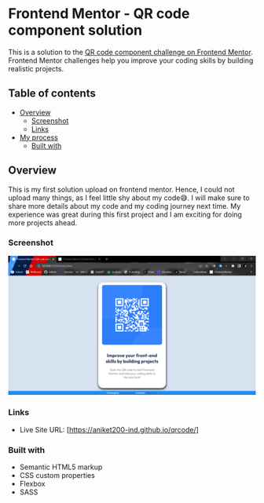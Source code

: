 # Frontend Mentor - QR code component solution

This is a solution to the [QR code component challenge on Frontend Mentor](https://www.frontendmentor.io/challenges/qr-code-component-iux_sIO_H). Frontend Mentor challenges help you improve your coding skills by building realistic projects. 

## Table of contents

- [Overview](#overview)
  - [Screenshot](#screenshot)
  - [Links](#links)
- [My process](#my-process)
  - [Built with](#built-with)

## Overview
This is my first solution upload on frontend mentor. Hence, I could not upload many things, as I feel little shy about my code😅. I will make sure to share more details about my code and my coding journey next time. My experience was great during this first project and I am exciting for doing more projects ahead.

### Screenshot

![](./screenshot.png)

### Links
- Live Site URL: [https://aniket200-ind.github.io/qrcode/]

### Built with

- Semantic HTML5 markup
- CSS custom properties
- Flexbox
- SASS
